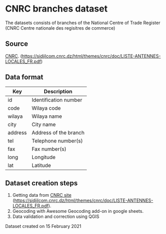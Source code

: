 # CNRC branches dataset
The datasets consists of branches of the National Centre of Trade Register (CNRC Centre nationale des regisitres de commerce)


## Source
[CNRC](https://sidjilcom.cnrc.dz/web/cnrc/accueil).
(https://sidjilcom.cnrc.dz/html/themes/cnrc/doc/LISTE-ANTENNES-LOCALES_FR.pdf)
 

## Data format

| Key          | Description | 
| ------------ | -----------------------|
| id| Identification number |
| code| Wilaya code |
| wilaya |Wilaya name                |
| city       |City name |
| address |Address of the branch |
| tel | Telephone number(s)                 |
| fax | Fax number(s) |
| long | Longitude                 |
| lat |Latitude            |

## Dataset creation steps

1. Getting data from  [CNRC site](https://sidjilcom.cnrc.dz/web/cnrc/accueil) (https://sidjilcom.cnrc.dz/html/themes/cnrc/doc/LISTE-ANTENNES-LOCALES_FR.pdf).
2. Geocoding with Awesome Geocoding add-on in google sheets.
3. Data validation and correction using QGIS



Dataset created on 15 February 2021
